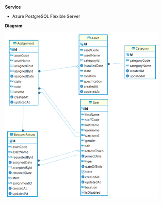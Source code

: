 **Service** 
- Azure PostgreSQL Flexible Server

**Diagram**

![image.png](/.attachments/image-ef36f4ab-a533-49df-997e-ec415abe71b9.png)